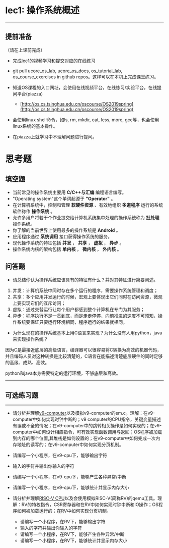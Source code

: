 # lec1: 操作系统概述

---

## **提前准备**

（请在上课前完成）

* 完成lec1的视频学习和提交对应的在线练习
* git pull ucore\_os\_lab, ucore\_os\_docs, os\_tutorial\_lab, os\_course\_exercises in github repos。这样可以在本机上完成课堂练习。
* 知道OS课程的入口网址，会使用在线视频平台，在线练习/实验平台，在线提问平台\(piazza\)
  * [http://os.cs.tsinghua.edu.cn/oscourse/OS2019spring](http://os.cs.tsinghua.edu.cn/oscourse/OS2019spring)


* 会使用linux shell命令，如ls, rm, mkdir, cat, less, more, gcc等，也会使用linux系统的基本操作。
* 在piazza上就学习中不理解问题进行提问。



# 思考题

## 填空题

* 当前常见的操作系统主要用 __C/C++与汇编__ 编程语言编写。
* "Operating system"这个单词起源于 __"Operator"__ 。
* 在计算机系统中，控制和管理 __软硬件资源__ 、有效地组织 __多道程序__ 运行的系统软件称作 __操作系统__ 。
* 允许多用户将若干个作业提交给计算机系统集中处理的操作系统称为 __批处理__ 操作系统。
* 你了解的当前世界上使用最多的操作系统是 __Android__ 。
* 应用程序通过 __系统调用__ 接口获得操作系统的服务。
* 现代操作系统的特征包括 __并发__ ， __共享__ ， __虚拟__ ， __异步__ 。
* 操作系统内核的架构包括 __单内核__ ， __微内核__ ， __外内核__ 。


## 问答题

- 请总结你认为操作系统应该具有的特征有什么？并对其特征进行简要阐述。

1. 并发：计算机系统中同时存在多个运行的程序，需要操作系统管理和调度；
2. 共享：多个应用并发运行的时候，宏观上要体现出它们同时在访问资源，微观上要实现它们的互斥访问；
3. 虚拟：通过交替运行让每个用户都感到整个计算机在专门为其服务；
4. 异步：程序执行不是一贯到底，而是走走停停，向前推进的速度不可预知，操作系统要保证只要运行环境相同，程序运行的结果就相同。

- 为什么现在的操作系统基本上用C语言来实现？为什么没有人用python，java来实现操作系统？

因为C是最接近底层的高级语言，编译器可以很容易将C转换为高效的机器代码，并且编码人员对这种转换是比较清楚的，C语言在能描述清楚底层硬件的同时足够的高级、成熟、高效。

python和java本身需要特定的运行环境，不够底层和高效。

---

## 可选练习题

---

- 请分析并理解[v9\-computer](https://github.com/chyyuu/os_tutorial_lab/blob/master/v9_computer/docs/v9_computer.md)以及模拟v9\-computer的em.c。理解：在v9\-computer中如何实现时钟中断的；v9 computer的CPU指令，关键变量描述有误或不全的情况；在v9\-computer中的跳转相关操作是如何实现的；在v9\-computer中如何设计相应指令，可有效实现函数调用与返回；OS程序被加载到内存的哪个位置,其堆栈是如何设置的；在v9\-computer中如何完成一次内存地址的读写的；在v9\-computer中如何实现分页机制。


- 请编写一个小程序，在v9-cpu下，能够输出字符


- 输入的字符并输出你输入的字符


- 请编写一个小程序，在v9-cpu下，能够产生各种异常/中断


- 请编写一个小程序，在v9-cpu下，能够统计并显示内存大小



- 请分析并理解[RISC-V CPU](http://www.riscvbook.com/chinese/)以及会使用模拟RISC\-V(简称RV)的qemu工具。理解：RV的特权指令，CSR寄存器和在RV中如何实现时钟中断和IO操作；OS程序如何被加载运行的；在RV中如何实现分页机制。
  - 请编写一个小程序，在RV下，能够输出字符
  - 输入的字符并输出你输入的字符
  - 请编写一个小程序，在RV下，能够产生各种异常/中断
  - 请编写一个小程序，在RV下，能够统计并显示内存大小
